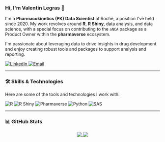 ### Hi, I'm Valentin Legras 👋

I'm a **Pharmacokinetics (PK) Data Scientist** at Roche, a position I've held since 2020. My work revolves around **R**, **R Shiny**, data analysis, and data science, with a special focus on contributing to the `aNCA` package as a Product Owner within the **pharmaverse** ecosystem.

I'm passionate about leveraging data to drive insights in drug development and enjoy creating robust tools and packages to support analysis and reporting.

<p align="left">
  <a href="https://www.linkedin.com/in/valentin-legras/" target="_blank">
    <img src="https://img.shields.io/badge/LinkedIn-0077B5?style=for-the-badge&logo=linkedin&logoColor=white" alt="LinkedIn"/>
  </a>
  <a href="mailto:valentin.legras2@gmail.com">
    <img src="https://img.shields.io/badge/Gmail-D14836?style=for-the-badge&logo=gmail&logoColor=white" alt="Email"/>
  </a>
</p>

---

### 🛠️ Skills & Technologies

Here are some of the tools and technologies I work with:

<p align="left">
  <img src="https://img.shields.io/badge/R-276DC3?style=for-the-badge&logo=r&logoColor=white" alt="R"/>
  <img src="https://img.shields.io/badge/Shiny-1E90FF?style=for-the-badge&logo=rstudio&logoColor=white" alt="R Shiny"/>
  <img src="https://img.shields.io/badge/pharmaverse-0D47A1?style=for-the-badge&logoColor=white" alt="Pharmaverse"/>
  <img src="https://img.shields.io/badge/Python-3776AB?style=for-the-badge&logo=python&logoColor=white" alt="Python"/>
  <img src="https://img.shields.io/badge/SAS-0078d4.svg?style=for-the-badge&logo=sas&logoColor=white" alt="SAS"/>
</p>

---

### 📊 GitHub Stats

<p align="center">
  <a href="https://github.com/anuraghazra/github-readme-stats">
    <img align="center" src="https://github-readme-stats.vercel.app/api?username=Shaakon35&show_icons=true&theme=radical&rank_icon=github" />
  </a>
  <a href="https://github.com/anuraghazra/github-readme-stats">
    <img align="center" src="https://github-readme-stats.vercel.app/api/top-langs/?username=Shaakon35&layout=compact&theme=radical" />
  </a>
</p>

<!--
**Shaakon35/Shaakon35** is a ✨ _special_ ✨ repository because its `README.md` (this file) appears on your GitHub profile.

Here are some ideas to get you started:

- 🔭 I’m currently working on ...
- 🌱 I’m currently learning ...
- 👯 I’m looking to collaborate on ...
- 🤔 I’m looking for help with ...
- 💬 Ask me about ...
- 📫 How to reach me: ...
- 😄 Pronouns: ...
- ⚡ Fun fact: ...
-->
